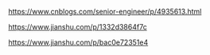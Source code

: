 





https://www.cnblogs.com/senior-engineer/p/4935613.html



https://www.jianshu.com/p/1332d3864f7c

https://www.jianshu.com/p/bac0e72351e4
